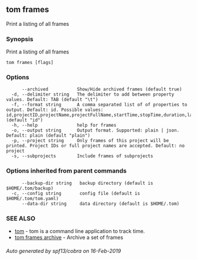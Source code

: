 ## tom frames

Print a listing of all frames

### Synopsis

Print a listing of all frames

```
tom frames [flags]
```

### Options

```
      --archived           Show/Hide archived frames (default true)
  -d, --delimiter string   The delimiter to add between property values. Default: TAB (default "\t")
  -f, --format string      A comma separated list of of properties to output. Default: id. Possible values: id,projectID,projectName,projectFullName,startTime,stopTime,duration,lastUpdated,notes,tagIDs,archived (default "id")
  -h, --help               help for frames
  -o, --output string      Output format. Supported: plain | json. Default: plain (default "plain")
  -p, --project string     Only frames of this project will be printed. Project IDs or full project names are accepted. Default: no project
  -s, --subprojects        Include frames of subprojects
```

### Options inherited from parent commands

```
      --backup-dir string   backup directory (default is $HOME/.tom/backup)
  -c, --config string       config file (default is $HOME/.tom/tom.yaml)
      --data-dir string     data directory (default is $HOME/.tom)
```

### SEE ALSO

* [tom](tom.md)	 - tom is a command line application to track time.
* [tom frames archive](tom_frames_archive.md)	 - Archive a set of frames

###### Auto generated by spf13/cobra on 16-Feb-2019
